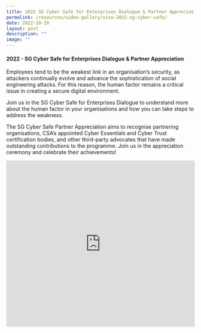```yaml
---
title: 2022 SG Cyber Safe for Enterprises Dialogue & Partner Appreciation
permalink: /resources/video-gallery/sicw-2022-sg-cyber-safe/
date: 2022-10-28
layout: post
description: ""
image: ""
---
```

#### **2022 - SG Cyber Safe for Enterprises Dialogue &amp; Partner Appreciation**

Employees tend to be the weakest link in an organisation’s security, as attackers continually evolve and advance the sophistication of social engineering attacks. For this reason, the human factor remains a critical issue in creating a secure digital environment.

Join us in the SG Cyber Safe for Enterprises Dialogue to understand more about the human factor in your organisations and how you can take steps to address the weakness. 

The SG Cyber Safe Partner Appreciation aims to recognise partnering organisations, CSA’s appointed Cyber Essentials and Cyber Trust certification bodies, and other third-party advocates that have made outstanding contributions to the programme. Join us in the appreciation ceremony and celebrate their achievements!

<iframe allowfullscreen="" allow="accelerometer; autoplay; clipboard-write; encrypted-media; gyroscope; picture-in-picture; web-share" frameborder="0" title="YouTube video player" src="https://www.youtube.com/embed/GkMwIUsZDp4" width="100%" height="445"></iframe>